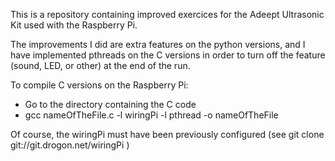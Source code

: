 This is a repository containing improved exercices for the
Adeept Ultrasonic Kit used with the Raspberry Pi.

The improvements I did are extra features on the python versions,
and I have implemented pthreads on the C versions in order to
turn off the feature (sound, LED, or other) at the end of the
run.

To compile C versions on the Raspberry Pi:
 - Go to the directory containing the C code
 - gcc nameOfTheFile.c -l wiringPi -l pthread -o nameOfTheFile

Of course, the wiringPi must have been previously configured
(see git clone git://git.drogon.net/wiringPi )

